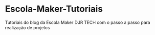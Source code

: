 # Escola-Maker-Tutoriais
Tutoriais do blog da Escola Maker DJR TECH com o passo a passo para realização de projetos
